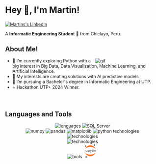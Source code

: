 # **Hey 👋, I'm Martin!**

<a href="https://www.linkedin.com/in/martin-alexander-ramos-yampufe/">
  <img align="center" alt="Martins's LinkedIn" width="24px" src="https://upload.wikimedia.org/wikipedia/commons/8/81/LinkedIn_icon.svg" />
</a>

<br />

A **Informatic Engineering Student** 🚀 from Chiclayo, Peru.

## **About Me!**

<div>
  <img align="right" alt="gif" width="210" src="https://i.pinimg.com/originals/e4/26/70/e426702edf874b181aced1e2fa5c6cde.gif" />
</div>

- 🌱 I’m currently exploring Python with a big interest in Big Data, Data
  Visualization, Machine Learning, and Artificial Intelligence.
- 🤔 My interests are creating solutions with AI predictive models.
- 💼 I’m pursuing a Bachelor's degree in Informatic Engineering at UTP.
- ⭐ Hackathon UTP+ 2024 Winner.

<br />

## **Languages and Tools**

<div align="center">
  <img alt="lenguages" src="https://skillicons.dev/icons?i=py,java,mysql,dart,cpp,typescript,javascript,cs,html,css,php,arduino,powershell,bash" />
  <img
    height="48"
    src="https://cdn-icons-png.freepik.com/512/5968/5968409.png"
    alt="SQL Server"
    />
</div>

<div align="center">
  <img
    height="46"
    alt="numpy"
    src="https://numpy.org/images/logo.svg"
  />
  <img
    height="46"
    width="46"
    alt="pandas"
    src="https://pandas.pydata.org/static/img/pandas_mark_white.svg"
  />
  <img
    height="46"
    alt="matplotlib"
    src="https://avatars.githubusercontent.com/u/215947?s=200&v=4"
  />
  <img
    alt="python technologies"
    src="https://skillicons.dev/icons?i=opencv,sklearn,tensorflow,selenium,fastapi"
  />
</div>

<div align="center">
  <img
    alt="technologies"
    src="https://skillicons.dev/icons?i=hibernate,maven,gradle,spring"
  />
</div>

<div align="center">
  <img
    alt="technologies"
    src="https://skillicons.dev/icons?i=angular,react,tailwind,vite,flutter"
  />
</div>

<div align="center">
  <img alt="tools" src="https://skillicons.dev/icons?i=latex,markdown,regex,git,github,vscode,vim,idea,postman,githubactions,docker,anaconda" />
  <img
    height="46"
    src="https://raw.githubusercontent.com/github/explore/a4691f04ff219c1c2aa02fc61fda41aa43f1459a/topics/jupyter-notebook/jupyter-notebook.png"
    alt="Jupyter"
    />
</div>
